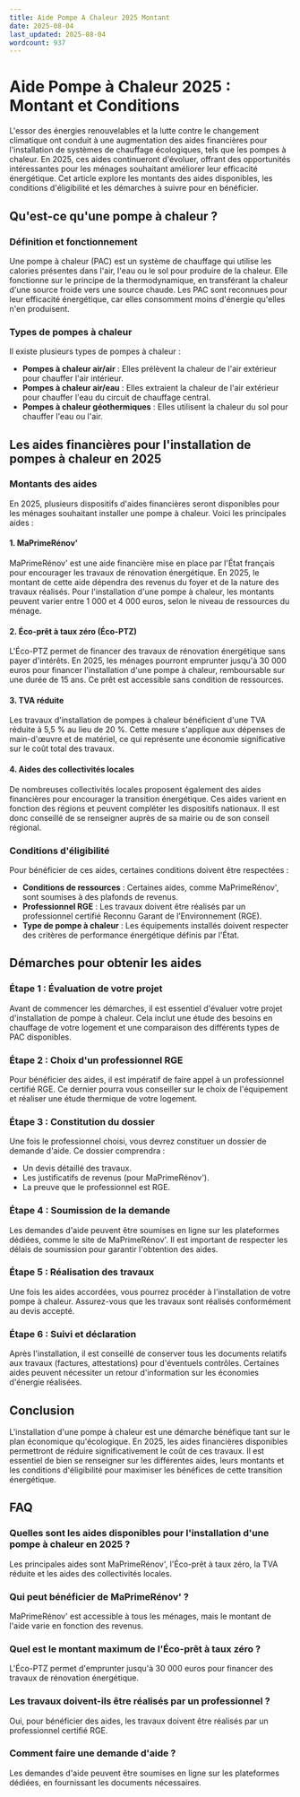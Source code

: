 ```yaml
---
title: Aide Pompe A Chaleur 2025 Montant
date: 2025-08-04
last_updated: 2025-08-04
wordcount: 937
---
```


# Aide Pompe à Chaleur 2025 : Montant et Conditions

L'essor des énergies renouvelables et la lutte contre le changement climatique ont conduit à une augmentation des aides financières pour l'installation de systèmes de chauffage écologiques, tels que les pompes à chaleur. En 2025, ces aides continueront d'évoluer, offrant des opportunités intéressantes pour les ménages souhaitant améliorer leur efficacité énergétique. Cet article explore les montants des aides disponibles, les conditions d'éligibilité et les démarches à suivre pour en bénéficier.

## Qu'est-ce qu'une pompe à chaleur ?

### Définition et fonctionnement

Une pompe à chaleur (PAC) est un système de chauffage qui utilise les calories présentes dans l'air, l'eau ou le sol pour produire de la chaleur. Elle fonctionne sur le principe de la thermodynamique, en transférant la chaleur d'une source froide vers une source chaude. Les PAC sont reconnues pour leur efficacité énergétique, car elles consomment moins d'énergie qu'elles n'en produisent.

### Types de pompes à chaleur

Il existe plusieurs types de pompes à chaleur :

- **Pompes à chaleur air/air** : Elles prélèvent la chaleur de l'air extérieur pour chauffer l'air intérieur.
- **Pompes à chaleur air/eau** : Elles extraient la chaleur de l'air extérieur pour chauffer l'eau du circuit de chauffage central.
- **Pompes à chaleur géothermiques** : Elles utilisent la chaleur du sol pour chauffer l'eau ou l'air.

## Les aides financières pour l'installation de pompes à chaleur en 2025

### Montants des aides

En 2025, plusieurs dispositifs d'aides financières seront disponibles pour les ménages souhaitant installer une pompe à chaleur. Voici les principales aides :

#### 1. MaPrimeRénov'

MaPrimeRénov' est une aide financière mise en place par l'État français pour encourager les travaux de rénovation énergétique. En 2025, le montant de cette aide dépendra des revenus du foyer et de la nature des travaux réalisés. Pour l'installation d'une pompe à chaleur, les montants peuvent varier entre 1 000 et 4 000 euros, selon le niveau de ressources du ménage.

#### 2. Éco-prêt à taux zéro (Éco-PTZ)

L'Éco-PTZ permet de financer des travaux de rénovation énergétique sans payer d'intérêts. En 2025, les ménages pourront emprunter jusqu'à 30 000 euros pour financer l'installation d'une pompe à chaleur, remboursable sur une durée de 15 ans. Ce prêt est accessible sans condition de ressources.

#### 3. TVA réduite

Les travaux d'installation de pompes à chaleur bénéficient d'une TVA réduite à 5,5 % au lieu de 20 %. Cette mesure s'applique aux dépenses de main-d'œuvre et de matériel, ce qui représente une économie significative sur le coût total des travaux.

#### 4. Aides des collectivités locales

De nombreuses collectivités locales proposent également des aides financières pour encourager la transition énergétique. Ces aides varient en fonction des régions et peuvent compléter les dispositifs nationaux. Il est donc conseillé de se renseigner auprès de sa mairie ou de son conseil régional.

### Conditions d'éligibilité

Pour bénéficier de ces aides, certaines conditions doivent être respectées :

- **Conditions de ressources** : Certaines aides, comme MaPrimeRénov', sont soumises à des plafonds de revenus.
- **Professionnel RGE** : Les travaux doivent être réalisés par un professionnel certifié Reconnu Garant de l’Environnement (RGE).
- **Type de pompe à chaleur** : Les équipements installés doivent respecter des critères de performance énergétique définis par l'État.

## Démarches pour obtenir les aides

### Étape 1 : Évaluation de votre projet

Avant de commencer les démarches, il est essentiel d'évaluer votre projet d'installation de pompe à chaleur. Cela inclut une étude des besoins en chauffage de votre logement et une comparaison des différents types de PAC disponibles.

### Étape 2 : Choix d'un professionnel RGE

Pour bénéficier des aides, il est impératif de faire appel à un professionnel certifié RGE. Ce dernier pourra vous conseiller sur le choix de l'équipement et réaliser une étude thermique de votre logement.

### Étape 3 : Constitution du dossier

Une fois le professionnel choisi, vous devrez constituer un dossier de demande d'aide. Ce dossier comprendra :

- Un devis détaillé des travaux.
- Les justificatifs de revenus (pour MaPrimeRénov').
- La preuve que le professionnel est RGE.

### Étape 4 : Soumission de la demande

Les demandes d'aide peuvent être soumises en ligne sur les plateformes dédiées, comme le site de MaPrimeRénov'. Il est important de respecter les délais de soumission pour garantir l'obtention des aides.

### Étape 5 : Réalisation des travaux

Une fois les aides accordées, vous pourrez procéder à l'installation de votre pompe à chaleur. Assurez-vous que les travaux sont réalisés conformément au devis accepté.

### Étape 6 : Suivi et déclaration

Après l'installation, il est conseillé de conserver tous les documents relatifs aux travaux (factures, attestations) pour d'éventuels contrôles. Certaines aides peuvent nécessiter un retour d'information sur les économies d'énergie réalisées.

## Conclusion

L'installation d'une pompe à chaleur est une démarche bénéfique tant sur le plan économique qu'écologique. En 2025, les aides financières disponibles permettront de réduire significativement le coût de ces travaux. Il est essentiel de bien se renseigner sur les différentes aides, leurs montants et les conditions d'éligibilité pour maximiser les bénéfices de cette transition énergétique.

## FAQ

### Quelles sont les aides disponibles pour l'installation d'une pompe à chaleur en 2025 ?

Les principales aides sont MaPrimeRénov', l'Éco-prêt à taux zéro, la TVA réduite et les aides des collectivités locales.

### Qui peut bénéficier de MaPrimeRénov' ?

MaPrimeRénov' est accessible à tous les ménages, mais le montant de l'aide varie en fonction des revenus.

### Quel est le montant maximum de l'Éco-prêt à taux zéro ?

L'Éco-PTZ permet d'emprunter jusqu'à 30 000 euros pour financer des travaux de rénovation énergétique.

### Les travaux doivent-ils être réalisés par un professionnel ?

Oui, pour bénéficier des aides, les travaux doivent être réalisés par un professionnel certifié RGE.

### Comment faire une demande d'aide ?

Les demandes d'aide peuvent être soumises en ligne sur les plateformes dédiées, en fournissant les documents nécessaires.
